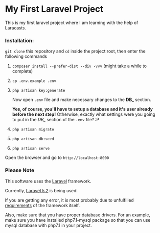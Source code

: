 # My First Laravel Project

This is my first laravel project where I am learning with the help of Laracasts.

### Installation:

`git clone` this repository and `cd` inside the project root, then enter the following commands

1. `composer install --prefer-dist --div -vvv` (might take a while to complete)

2. `cp .env.example .env`

3. `php artisan key:generate`

    Now open `.env` file and make necessary changes to the **DB_** section.
    
    **Yes, of course, you'll have to setup a database and it's user already before the next step!**
    Otherwise, exactly what settings were you going to put in the _DB\__ section of the `.env` file? :P

4. `php artisan migrate`

5. `php artisan db:seed`

6. `php artisan serve`

Open the browser and go to `http://localhost:8000`

### Please Note

This software uses the [Laravel](https://laravel.com/ "Laravel") framework.

Currently, [Laravel 5.2](https://laravel.com/docs/5.2 "Laravel 5.2") is being used.

If you are getting any error, it is most probably due to 
unfulfilled [requirements](https://laravel.com/docs/5.2#server-requirements "Server Requirements") 
of the framework itself.

Also, make sure that you have proper database drivers. For an example, make sure 
you have installed php7.1-mysql package so that you can use mysql database with php7.1 in your project.